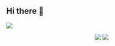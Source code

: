 ## Hi there 👋

<img src="https://i.imgur.com/4g4YaWh.png">

<p align="center">	
<a target="_blank" href="https://www.linkedin.com/in/jesús-viejo-barragán-a1513033b/">
<img src="https://img.shields.io/badge/-LinkedIn-0077B5?style=for-the-badge&logo=Linkedin&logoColor=white"></a>
<a target="_blank" href="mailto:jesusviejobarragan@gmail.com"><img src="https://img.shields.io/badge/-Gmail-D14836?style=for-the-badge&logo=Gmail&logoColor=white"></img></a>
<br>
</p>

<!--
**JesusViejoBarragan/JesusViejoBarragan** is a ✨ _special_ ✨ repository because its `README.md` (this file) appears on your GitHub profile.

Here are some ideas to get you started:

- 🔭 I’m currently working on ...
- 🌱 I’m currently learning ...
- 👯 I’m looking to collaborate on ...
- 🤔 I’m looking for help with ...
- 💬 Ask me about ...
- 📫 How to reach me: ...
- 😄 Pronouns: ...
- ⚡ Fun fact: ...
-->

